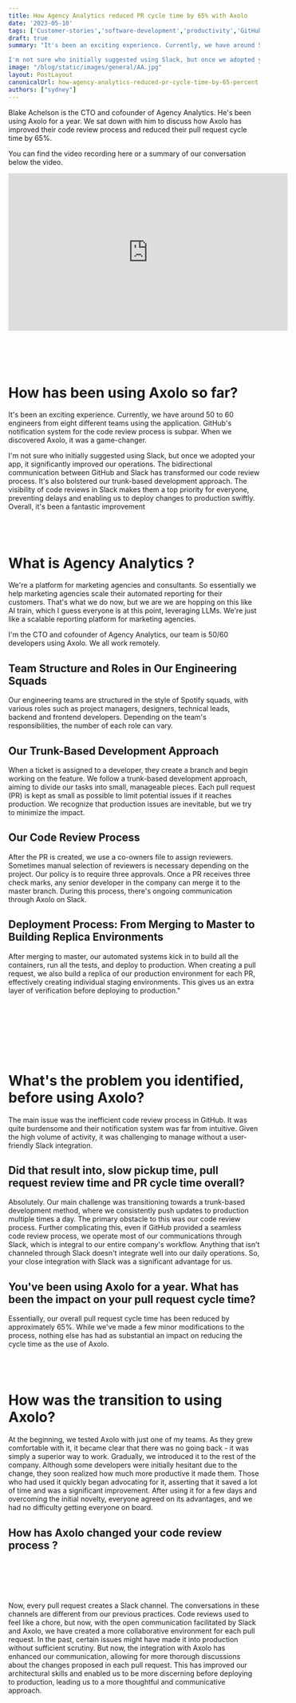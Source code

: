 ```yaml
---
title: How Agency Analytics reduced PR cycle time by 65% with Axolo
date: '2023-05-10'
tags: ['Customer-stories','software-development','productivity','GitHub']
draft: true
summary: "It's been an exciting experience. Currently, we have around 50 to 60 engineers from eight different teams using the application. GitHub's notification system for the code review process is subpar. When we discovered Axolo, it was a game-changer.

I'm not sure who initially suggested using Slack, but once we adopted your app, it significantly improved our operations. The bidirectional communication between GitHub and Slack has transformed our code review process. It's also bolstered our trunk-based development approach. The visibility of code reviews in Slack makes them a top priority for everyone, preventing delays and enabling us to deploy changes to production swiftly. Overall, it's been a fantastic improvement"
image: "/blog/static/images/general/AA.jpg"
layout: PostLayout
canonicalUrl: how-agency-analytics-reduced-pr-cycle-time-by-65-percent
authors: ["sydney"]
---
```


<div style={{ display: "flex", alignItems: "center", justifyContent: "space-between", flexDirection: "row-reverse" }}>
  <ImageContainer
    alt="blake-acheson"
    src="/blog/static/images/agencyanalytics/blake-acheson.webp"
    classNameDiv="mx-10 lg:mx-20"
    classNameImage=""
    width={150}
    height={150}
    style={{ maxWidth: "100%", height: "auto", marginLeft: "20px" }}
  />
  <p style={{ flex: 1 }}>
    Blake Achelson is the CTO and cofounder of Agency Analytics. He's been using
    Axolo for a year. We sat down with him to discuss how Axolo has improved
    their code review process and reduced their pull request cycle time by 65%.
  </p>
</div>

You can find the video recording here or a summary of our conversation below the video.

<div className="flex flex-col content-center items-center self-center">
  <p className="my-0"></p>
<iframe width="560" height="315" src="https://www.youtube.com/embed/-g8KGsc8YMw" title="YouTube video player" frameborder="0" allow="accelerometer; autoplay; clipboard-write; encrypted-media; gyroscope; picture-in-picture; web-share" allowfullscreen></iframe>
</div>
<br></br>
<br></br>

# How has been using Axolo so far?

It's been an exciting experience. Currently, we have around 50 to 60 engineers from eight different teams using the application. GitHub's notification system for the code review process is subpar. When we discovered Axolo, it was a game-changer.

I'm not sure who initially suggested using Slack, but once we adopted your app, it significantly improved our operations. The bidirectional communication between GitHub and Slack has transformed our code review process. It's also bolstered our trunk-based development approach. The visibility of code reviews in Slack makes them a top priority for everyone, preventing delays and enabling us to deploy changes to production swiftly. Overall, it's been a fantastic improvement

<br></br>

# What is Agency Analytics ?

<ImageContainer alt="AgencyAnalytics" src="/blog/static/images/agencyanalytics/AgencyAnalytics.webp" classNameDiv="mx-10 lg:mx-20" classNameImage='' width={1200} height={794} />

We're a platform for marketing agencies and consultants. So essentially we help marketing agencies scale their automated reporting for their customers. That's what we do now, but we are we are hopping on this like AI train, which I guess everyone is at this point, leveraging LLMs. We're just like a scalable reporting platform for marketing agencies.

I'm the CTO and cofounder of Agency Analytics, our team is 50/60 developers using Axolo. We all work remotely.

## Team Structure and Roles in Our Engineering Squads

<ImageContainer alt="AgencyAnalytics-team-2022-Q2-meetup" src="/blog/static/images/agencyanalytics/AgencyAnalytics-team-2022-Q2-meetup.webp" classNameDiv="mx-10 lg:mx-20" classNameImage='' width={1344} height={952} /> 
Our engineering teams are structured in the style of Spotify squads, with various roles such as project managers, designers, technical leads, backend and frontend developers. Depending on the team's responsibilities, the number of each role can vary.

## Our Trunk-Based Development Approach

<ImageContainer alt="trunk base development approach" src="/blog/static/images/agencyanalytics/trunk base development approach.png" classNameDiv="mx-10 lg:mx-20" classNameImage='' width={904} height={575} />

When a ticket is assigned to a developer, they create a branch and begin working on the feature. We follow a trunk-based development approach, aiming to divide our tasks into small, manageable pieces. Each pull request (PR) is kept as small as possible to limit potential issues if it reaches production. We recognize that production issues are inevitable, but we try to minimize the impact.

## Our Code Review Process

After the PR is created, we use a co-owners file to assign reviewers. Sometimes manual selection of reviewers is necessary depending on the project. Our policy is to require three approvals. Once a PR receives three check marks, any senior developer in the company can merge it to the master branch. During this process, there's ongoing communication through Axolo on Slack.

## Deployment Process: From Merging to Master to Building Replica Environments

After merging to master, our automated systems kick in to build all the containers, run all the tests, and deploy to production. When creating a pull request, we also build a replica of our production environment for each PR, effectively creating individual staging environments. This gives us an extra layer of verification before deploying to production."

<br></br>
<br></br>
<br></br>

# What's the problem you identified, before using Axolo?

The main issue was the inefficient code review process in GitHub. It was quite burdensome and their notification system was far from intuitive. Given the high volume of activity, it was challenging to manage without a user-friendly Slack integration.

## Did that result into, slow pickup time, pull request review time and PR cycle time overall?

Absolutely. Our main challenge was transitioning towards a trunk-based development method, where we consistently push updates to production multiple times a day. The primary obstacle to this was our code review process. Further complicating this, even if GitHub provided a seamless code review process, we operate most of our communications through Slack, which is integral to our entire company's workflow. Anything that isn't channeled through Slack doesn't integrate well into our daily operations. So, your close integration with Slack was a significant advantage for us.

## You've been using Axolo for a year. What has been the impact on your pull request cycle time?

Essentially, our overall pull request cycle time has been reduced by approximately 65%. While we've made a few minor modifications to the process, nothing else has had as substantial an impact on reducing the cycle time as the use of Axolo.

<br></br>

# How was the transition to using Axolo?

At the beginning, we tested Axolo with just one of my teams. As they grew comfortable with it, it became clear that there was no going back - it was simply a superior way to work. Gradually, we introduced it to the rest of the company. Although some developers were initially hesitant due to the change, they soon realized how much more productive it made them. Those who had used it quickly began advocating for it, asserting that it saved a lot of time and was a significant improvement. After using it for a few days and overcoming the initial novelty, everyone agreed on its advantages, and we had no difficulty getting everyone on board.

## How has Axolo changed your code review process ?

<Callout title='Code reviews used to feel like a chore, but now, with the open communication facilitated by Slack and Axolo, we have created a more collaborative environment for each pull request.' subtitle=' In the past, certain issues might have made it into production without sufficient scrutiny. But now, the integration with Axolo has enhanced our communication.... This has improved our architectural skills and enabled us to be more discerning before deploying to production"'/>

<br></br>
<br></br>

Now, every pull request creates a Slack channel. The conversations in these channels are different from our previous practices. Code reviews used to feel like a chore, but now, with the open communication facilitated by Slack and Axolo, we have created a more collaborative environment for each pull request. In the past, certain issues might have made it into production without sufficient scrutiny. But now, the integration with Axolo has enhanced our communication, allowing for more thorough discussions about the changes proposed in each pull request. This has improved our architectural skills and enabled us to be more discerning before deploying to production, leading us to a more thoughtful and communicative approach.

<br></br>
<br></br>

<CTABanner type="try" />
